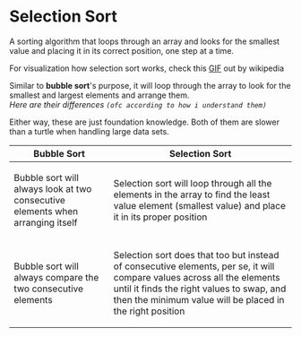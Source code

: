 <h1>Selection Sort</h1>
<p>A sorting algorithm that loops through an array and looks for the smallest value and placing it in its correct position, one step at a time.</p>

<p>For visualization how selection sort works, check this <a href=""https://en.wikipedia.org/wiki/Selection_sort#/media/File:Selection-Sort-Animation.gif>GIF</a> out by wikipedia</p>

<p>Similar to <strong>bubble sort</strong>'s purpose, it will loop through the array to look for the smallest and largest elements and arrange them.<br>
<i>Here are their differences <code>(ofc according to how i understand them)</code></i><br>
  <table>
    <thead>
      <th>Bubble Sort</th>
      <th>Selection Sort</th>
    </thead>
    <tbody>
      <tr>
        <td>
          <p>Bubble sort will always look at two consecutive elements when arranging itself</p>
        </td>
        <td>
          <p>Selection sort will loop through all the elements in the array to find the least value element (smallest value) and place it in its proper position</p>
        </td>
      </tr>
      <tr>
        <td>
          <p>Bubble sort will always compare the two consecutive elements</p>
        </td>
        <td>
          <p>Selection sort does that too but instead of consecutive elements, per se, it will compare values across all the elements until it finds the right values to swap, and then the minimum value will be placed in the right position</p>
        </td>
      </tr>
      <tr>
        <p>Either way, these are just foundation knowledge. Both of them are slower than a turtle when handling large data sets.</p>
      </tr>
    </tbody>
  </table>
</p>
